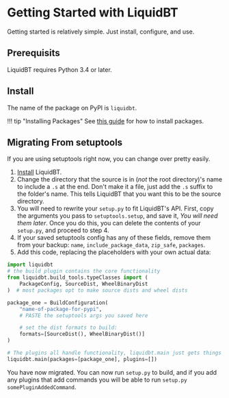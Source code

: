 # Getting Started with LiquidBT

Getting started is relatively simple. Just install, configure, and use.

## Prerequisits

LiquidBT requires Python 3.4 or later.

## Install

The name of the package on PyPI is `liquidbt`.

!!! tip "Installing Packages"
    See [this guide](https://packaging.python.org/tutorials/installing-packages/) for how to install packages.

## Migrating From setuptools

If you are using setuptools right now, you can change over pretty easily.

1. [Install](#install) LiquidBT.
2. Change the directory that the source is in (*not* the root directory)'s
name to include a `.s` at the end. Don't make it a file, just add the `.s` suffix
to the folder's name. This tells LiquidBT that you want this to be the source directory.
3. You will need to rewrite your `setup.py` to fit LiquidBT's API.
First, copy the arguments you pass to `setuptools.setup`, and save it,
*You will need them later*. Once you do this, you can delete the contents
of your `setup.py`, and proceed to step 4.
4. If your saved setuptools config has any of these fields, remove them from your backup:
`name`, `include_package_data`, `zip_safe`, `packages`.
5. Add this code, replacing the placeholders with your own actual data:

```python
import liquidbt
# the build plugin contains the core functionality
from liquidbt.build_tools.typeClasses import (
    PackageConfig, SourceDist, WheelBinaryDist
)  # most packages opt to make source dists and wheel dists

package_one = BuildConfiguration(
    "name-of-package-for-pypi",
    # PASTE the setuptools args you saved here

    # set the dist formats to build:
    formats=[SourceDist(), WheelBinaryDist()]
)

# The plugins all handle functionality, liquidbt.main just gets things rolling.
liquidbt.main(packages=[package_one], plugins=[])
```

You have now migrated. You can now run `setup.py` to build,
and if you add any plugins that add commands you will be
able to run `setup.py somePluginAddedCommand`.
